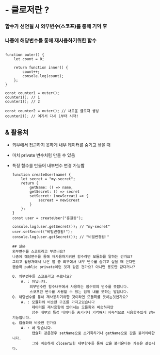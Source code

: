 # - 클로저란 ?
### 함수가 선언될 시 외부변수(스코프)를 통해 기억 후
### 나중에 해당변수를 통해 재사용하기위한 함수
## 
 
    
    function outer() {
        let count = 0;
        
        return function inner() {
            count++;
            console.log(count);
        };
    }

    const counter1 = outer();
    counter1(); // 1
    counter1(); // 2

    const counter2 = outer(); // 새로운 클로저 생성
    counter2(); // 여기서 다시 1부터 시작!


 ## & 활용처
  - 외부에서 접근하지 못하게 내부 데이터를 숨기고 싶을 때
  - 마치 private 변수처럼 만들 수 있음 
  - 특정 함수를 만들어 내부변수 변경 가능함
  
        function createUser(name) {
            let secret = "my-secret";
            return {
                getName: () => name,
                getSecret: () => secret
                setSecret: (newScreat) => {
                    secreat = newScreat
                }
            };
        }
        const user = createUser("홍길동");

        console.log(user.getSecret()); // "my-secret"
        user.setSecret("비밀변경됨!");
        console.log(user.getSecret()); // "비밀변경됨!"

        ## 질문
        외부변수를 스코프라고 부르나요?
        나중에 해당변수를 통해 재사용하기위한 함수라면 모듈화를 말하는 건가요?
        그리고 활용처에서 나온 말 중 외부에서 내부 변수를 숨기고 싶을 때 쓴다면
        캡슐화 public private이런 것과 같은 건가요? 아니면 용도만 같다거나?

        Q. 외부변수를 스코프라고 부르나요?
            A. : 아닙니다.
                외부변수란 함수내부에서 사용하는 함수밖의 변수를 뜻합니다.
                스코프란 변수를 사용할 수 있는 범위 내를 뜻하는 말입니다.
        Q. 해당변수를 통해 재사용하기위한 것이라면 모듈화를 뜻하는것인가요?
            A. : 모듈화와 비슷한 구조를 가지고있습니다
                 데이터를 재사용함에 있어서는 모듈화와 비슷하지만
                 함수 내부의 특정 데이터를 숨기거나 기억해서 지속적으로 사용할수있게 만든 기능입니다.
        q. 캡슐화와 비슷한 건가요
            A. : 네 맞습니다.
                 캡슐화 같은경우 setName으로 초기화하거나 getName으로 값을 불러와야합니다.
                 그와 비슷하게 closer또한 내부함수를 통해 값을 불러온다는 기능은 같습니다.  